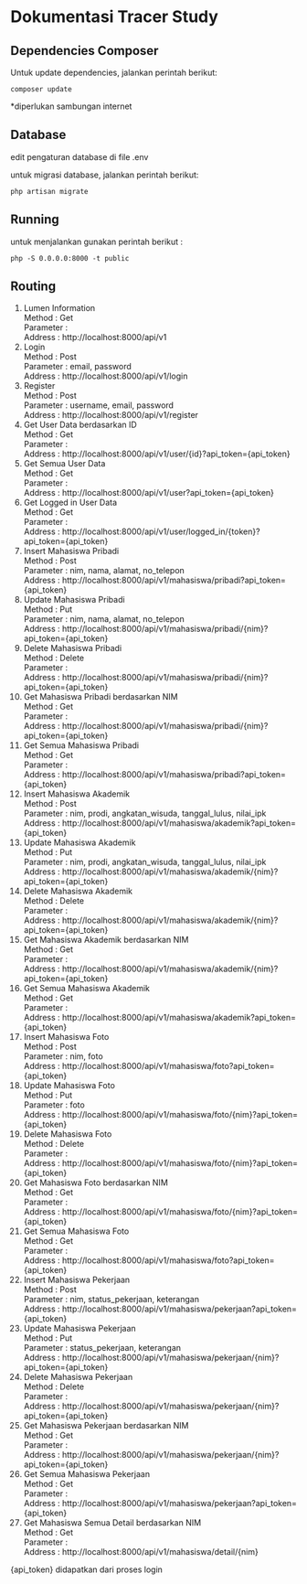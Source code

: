 # Dokumentasi Tracer Study
## Dependencies Composer
Untuk update dependencies, jalankan perintah berikut:
```
composer update
```
*diperlukan sambungan internet

## Database
edit pengaturan database di file .env

untuk migrasi database, jalankan perintah berikut:
```
php artisan migrate
```

## Running
untuk menjalankan gunakan perintah berikut : 

```
php -S 0.0.0.0:8000 -t public
```


## Routing
<ol>
   <li>
    Lumen Information 
    <br>Method : Get
    <br>Parameter : 
    <br>Address : http://localhost:8000/api/v1
  </li>
  <li>
    Login 
    <br>Method : Post
    <br>Parameter : email, password
    <br>Address : http://localhost:8000/api/v1/login
  </li>
  <li>
    Register
    <br>Method : Post
    <br>Parameter : username, email, password
    <br>Address : http://localhost:8000/api/v1/register
  </li>
  <li>
    Get User Data berdasarkan ID
    <br>Method : Get
    <br>Parameter : 
    <br>Address : http://localhost:8000/api/v1/user/{id}?api_token={api_token}
  </li>
  <li>
    Get Semua User Data
    <br>Method : Get
    <br>Parameter : 
    <br>Address : http://localhost:8000/api/v1/user?api_token={api_token}
  </li>
  <li id="logged_in">
    Get Logged in User Data
    <br>Method : Get
    <br>Parameter : 
    <br>Address : http://localhost:8000/api/v1/user/logged_in/{token}?api_token={api_token}
  </li>
  <li>
     Insert Mahasiswa Pribadi
    <br>Method : Post
    <br>Parameter : nim, nama, alamat, no_telepon
    <br>Address : http://localhost:8000/api/v1/mahasiswa/pribadi?api_token={api_token}
  </li>
  <li>
     Update Mahasiswa Pribadi
    <br>Method : Put
    <br>Parameter : nim, nama, alamat, no_telepon
    <br>Address : http://localhost:8000/api/v1/mahasiswa/pribadi/{nim}?api_token={api_token}
  </li>
  <li>
     Delete Mahasiswa Pribadi
    <br>Method : Delete
    <br>Parameter : 
    <br>Address : http://localhost:8000/api/v1/mahasiswa/pribadi/{nim}?api_token={api_token}
  </li>
  <li>
      Get Mahasiswa Pribadi berdasarkan NIM
      <br>Method : Get
      <br>Parameter : 
      <br>Address : http://localhost:8000/api/v1/mahasiswa/pribadi/{nim}?api_token={api_token}
  </li>
  <li>
      Get Semua Mahasiswa Pribadi
      <br>Method : Get
      <br>Parameter : 
      <br>Address : http://localhost:8000/api/v1/mahasiswa/pribadi?api_token={api_token}
  </li>
  <li>
     Insert Mahasiswa Akademik
    <br>Method : Post
    <br>Parameter : nim, prodi, angkatan_wisuda, tanggal_lulus, nilai_ipk
    <br>Address : http://localhost:8000/api/v1/mahasiswa/akademik?api_token={api_token}
  </li>
  <li>
     Update Mahasiswa Akademik
    <br>Method : Put
    <br>Parameter : nim, prodi, angkatan_wisuda, tanggal_lulus, nilai_ipk
    <br>Address : http://localhost:8000/api/v1/mahasiswa/akademik/{nim}?api_token={api_token}
  </li>
  <li>
     Delete Mahasiswa Akademik
    <br>Method : Delete
    <br>Parameter : 
    <br>Address : http://localhost:8000/api/v1/mahasiswa/akademik/{nim}?api_token={api_token}
  </li>
  <li>
      Get Mahasiswa Akademik berdasarkan NIM
      <br>Method : Get
      <br>Parameter : 
      <br>Address : http://localhost:8000/api/v1/mahasiswa/akademik/{nim}?api_token={api_token}
  </li>
  <li>
      Get Semua Mahasiswa Akademik
      <br>Method : Get
      <br>Parameter : 
      <br>Address : http://localhost:8000/api/v1/mahasiswa/akademik?api_token={api_token}
  </li>
  <li>
     Insert Mahasiswa Foto
    <br>Method : Post
    <br>Parameter : nim, foto
    <br>Address : http://localhost:8000/api/v1/mahasiswa/foto?api_token={api_token}
  </li>
  <li>
     Update Mahasiswa Foto
    <br>Method : Put
    <br>Parameter : foto
    <br>Address : http://localhost:8000/api/v1/mahasiswa/foto/{nim}?api_token={api_token}
  </li>
  <li>
     Delete Mahasiswa Foto
    <br>Method : Delete
    <br>Parameter : 
    <br>Address : http://localhost:8000/api/v1/mahasiswa/foto/{nim}?api_token={api_token}
  </li>
  <li>
      Get Mahasiswa Foto berdasarkan NIM
      <br>Method : Get
      <br>Parameter : 
      <br>Address : http://localhost:8000/api/v1/mahasiswa/foto/{nim}?api_token={api_token}
  </li>
  <li>
      Get Semua Mahasiswa Foto
      <br>Method : Get
      <br>Parameter : 
      <br>Address : http://localhost:8000/api/v1/mahasiswa/foto?api_token={api_token}
  </li>
  <li>
     Insert Mahasiswa Pekerjaan
    <br>Method : Post
    <br>Parameter : nim, status_pekerjaan, keterangan
    <br>Address : http://localhost:8000/api/v1/mahasiswa/pekerjaan?api_token={api_token}
  </li>
  <li>
     Update Mahasiswa Pekerjaan
    <br>Method : Put
    <br>Parameter : status_pekerjaan, keterangan
    <br>Address : http://localhost:8000/api/v1/mahasiswa/pekerjaan/{nim}?api_token={api_token}
  </li>
  <li>
     Delete Mahasiswa Pekerjaan
    <br>Method : Delete
    <br>Parameter : 
    <br>Address : http://localhost:8000/api/v1/mahasiswa/pekerjaan/{nim}?api_token={api_token}
  </li>
  <li>
      Get Mahasiswa Pekerjaan berdasarkan NIM
      <br>Method : Get
      <br>Parameter : 
      <br>Address : http://localhost:8000/api/v1/mahasiswa/pekerjaan/{nim}?api_token={api_token}
  </li>
  <li>
     Get Semua Mahasiswa Pekerjaan
      <br>Method : Get
      <br>Parameter : 
      <br>Address : http://localhost:8000/api/v1/mahasiswa/pekerjaan?api_token={api_token}
  </li>
  <li>
     Get Mahasiswa Semua Detail berdasarkan NIM
      <br>Method : Get
      <br>Parameter : 
      <br>Address : http://localhost:8000/api/v1/mahasiswa/detail/{nim}
  </li>
</ol>

{api_token} didapatkan dari proses login


